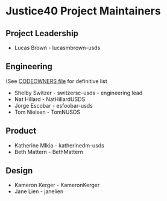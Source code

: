 # Justice40 Project Maintainers
## Project Leadership
- Lucas Brown - lucasmbrown-usds

## Engineering
(See [CODEOWNERS file](./github/CODEOWNERS) for definitive list
- Shelby Switzer - switzersc-usds - engineering lead
- Nat Hillard - NatHillardUSDS
- Jorge Escobar - esfoobar-usds
- Tom Nielsen - TomNUSDS

## Product
- Katherine Mlkia - katherinedm-usds
- Beth Mattern - BethMattern

## Design
- Kameron Kerger - KameronKerger
- Jane Lien - janelien
